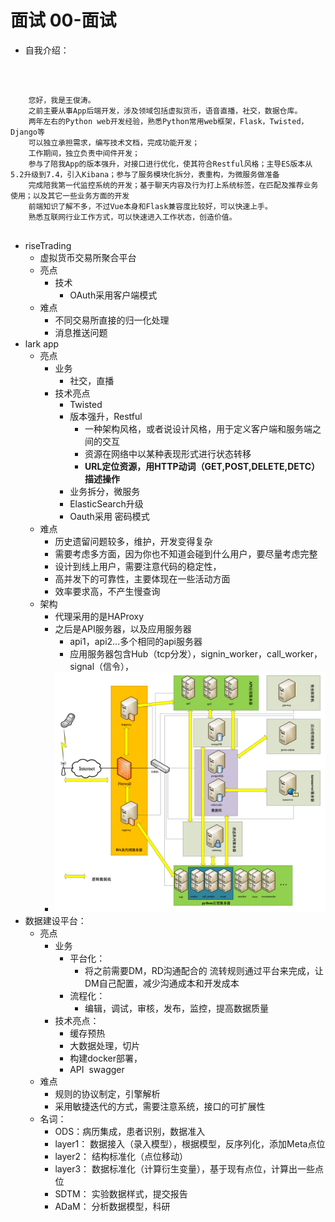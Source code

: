 # 面试 00-面试

* 自我介绍：

    

```

    您好，我是王俊涛。
    之前主要从事App后端开发，涉及领域包括虚拟货币，语音直播，社交，数据仓库。
    两年左右的Python web开发经验，熟悉Python常用web框架，Flask，Twisted，Django等
    可以独立承担需求，编写技术文档，完成功能开发；
    工作期间，独立负责中间件开发；
    参与了陪我App的版本强升，对接口进行优化，使其符合Restful风格；主导ES版本从5.2升级到7.4，引入Kibana；参与了服务模块化拆分，表重构，为微服务做准备
    完成陪我第一代监控系统的开发；基于聊天内容及行为打上系统标签，在匹配及推荐业务使用；以及其它一些业务方面的开发
    前端知识了解不多，不过Vue本身和Flask兼容度比较好，可以快速上手。
    熟悉互联网行业工作方式，可以快速进入工作状态，创造价值。
    
```

* riseTrading
    * 虚拟货币交易所聚合平台
    * 亮点
        * 技术
            * OAuth采用客户端模式
    * 难点
        * 不同交易所直接的归一化处理
        * 消息推送问题
* lark app
    * 亮点
        * 业务
            * 社交，直播
        * 技术亮点
            * Twisted
            * 版本强升，Restful
                * 一种架构风格，或者说设计风格，用于定义客户端和服务端之间的交互
                * 资源在网络中以某种表现形式进行状态转移
                * **URL定位资源，用HTTP动词（GET,POST,DELETE,DETC）描述操作**
            * 业务拆分，微服务
            * ElasticSearch升级
            * Oauth采用 密码模式
    * 难点
        * 历史遗留问题较多，维护，开发变得复杂
        * 需要考虑多方面，因为你也不知道会碰到什么用户，要尽量考虑完整
        * 设计到线上用户，需要注意代码的稳定性，
        * 高并发下的可靠性，主要体现在一些活动方面
        * 效率要求高，不产生慢查询
    * 架构
        * 代理采用的是HAProxy
        * 之后是API服务器，以及应用服务器
            * api1，api2...多个相同的api服务器
            * 应用服务器包含Hub（tcp分发），signin\_worker，call\_worker，signal（信令），
        * ![541672441090622dbb6fdf0f656822c7.png](image/541672441090622dbb6fdf0f656822c7.png)
* 数据建设平台：
    * 亮点
        * 业务
            * 平台化：
                * 将之前需要DM，RD沟通配合的 流转规则通过平台来完成，让DM自己配置，减少沟通成本和开发成本
            * 流程化：
                * 编辑，调试，审核，发布，监控，提高数据质量
        * 技术亮点：
            * 缓存预热
            * 大数据处理，切片
            * 构建docker部署，
            * API  swagger
    * 难点
        * 规则的协议制定，引擎解析
        * 采用敏捷迭代的方式，需要注意系统，接口的可扩展性
    * 名词：
        * ODS：病历集成，患者识别，数据准入
        * layer1： 数据接入（录入模型），根据模型，反序列化，添加Meta点位
        * layer2： 结构标准化（点位移动）
        * layer3： 数据标准化（计算衍生变量），基于现有点位，计算出一些点位
        * SDTM： 实验数据样式，提交报告
        * ADaM： 分析数据模型，科研
